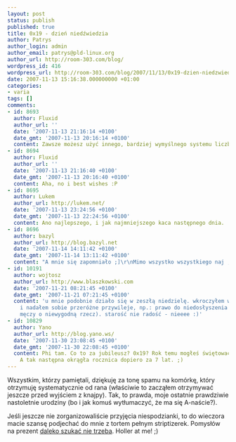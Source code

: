 ```yaml
---
layout: post
status: publish
published: true
title: 0x19 - dzień niedźwiedzia
author: Patrys
author_login: admin
author_email: patrys@pld-linux.org
author_url: http://room-303.com/blog/
wordpress_id: 416
wordpress_url: http://room-303.com/blog/2007/11/13/0x19-dzien-niedzwiedzia/
date: 2007-11-13 15:16:38.000000000 +01:00
categories:
- varia
tags: []
comments:
- id: 8693
  author: Fluxid
  author_url: ''
  date: '2007-11-13 21:16:14 +0100'
  date_gmt: '2007-11-13 20:16:14 +0100'
  content: Zawsze możesz użyć innego, bardziej wymyślnego systemu liczbowego :P
- id: 8694
  author: Fluxid
  author_url: ''
  date: '2007-11-13 21:16:40 +0100'
  date_gmt: '2007-11-13 20:16:40 +0100'
  content: Aha, no i best wishes :P
- id: 8695
  author: Lukem
  author_url: http://lukem.net/
  date: '2007-11-13 23:24:56 +0100'
  date_gmt: '2007-11-13 22:24:56 +0100'
  content: Ano najlepszego, i jak najmniejszego kaca następnego dnia. :)
- id: 8696
  author: bazyl
  author_url: http://blog.bazyl.net
  date: '2007-11-14 14:11:42 +0100'
  date_gmt: '2007-11-14 13:11:42 +0100'
  content: "A mnie się zapomniało ;]\r\nMimo wszystko wszystkiego naj ;]"
- id: 10191
  author: wojtosz
  author_url: http://www.blaszkowski.com
  date: '2007-11-21 08:21:45 +0100'
  date_gmt: '2007-11-21 07:21:45 +0100'
  content: 'u mnie podobnie działo się w zeszłą niedzielę. wkroczyłem w ćwierć-wiecze
    i nadałem sobie przeróżne przywileje, np.: prawo do niedosłyszenia (kiedy ktoś
    męczy o niewygodną rzecz). starość nie radość - nieeee :)'
- id: 10829
  author: Yano
  author_url: http://blog.yano.ws/
  date: '2007-11-30 23:08:45 +0100'
  date_gmt: '2007-11-30 22:08:45 +0100'
  content: Phi tam. Co to za jubileusz? 0x19? Rok temu mogłeś świętować, było 0030.
    A tak następna okrągła rocznica dopiero za 7 lat. ;)
---
```

<p>Wszystkim, którzy pamiętali, dziękuję za tonę spamu na komórkę, który otrzymuję systematycznie od rana (właściwie to zacząłem otrzymywać jeszcze przed wyjściem z knajpy). Tak, to prawda, moje ostatnie prawdziwie nastoletnie urodziny (bo i jak komuś wytłumaczyć, że ma się A-naście?).</p>

<p>Jeśli jeszcze nie zorganizowaliście przyjęcia niespodzianki, to do wieczora macie szansę podjechać do mnie z tortem pełnym striptizerek. Pomysłów na prezent <a href="http://www.ereoh.com/2up/?p=2152">daleko szukać nie trzeba</a>. Holler at me! ;)</p>
